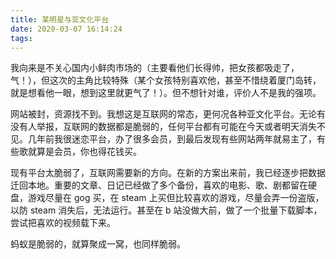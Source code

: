 ```yaml
---
title: 某明星与亚文化平台
date: 2020-03-07 16:14:24
tags:
---
```


我向来是不关心国内小鲜肉市场的（主要看他们长得帅，把女孩都吸走了，气！），但这次的主角比较特殊（某个女孩特别喜欢他，甚至不惜绕着厦门岛转，就是想看他一眼，想到这里就更气了！）。但不想针对谁，评价人不是我的强项。

<!-- more -->

网站被封，资源找不到。我想这是互联网的常态，更何况各种亚文化平台。无论有没有人举报，互联网的数据都是脆弱的，任何平台都有可能在今天或者明天消失不见。几年前我很迷恋平台，办了很多会员，到最后发现有些网站两年就易主了，有些歌就算是会员，你也得花钱买。

现有平台太脆弱了，互联网需要新的方向。在新的方案出来前，我已经逐步把数据迁回本地。重要的文章、日记已经做了多个备份，喜欢的电影、歌、剧都留在硬盘，游戏尽量在 gog 买，在 steam 上买但比较喜欢的游戏，尽量会弄一份盗版，以防 steam 消失后，无法运行。甚至在 b 站没做大前，做了一个批量下载脚本，尝试把喜欢的视频载下来。

蚂蚁是脆弱的，就算聚成一窝，也同样脆弱。
